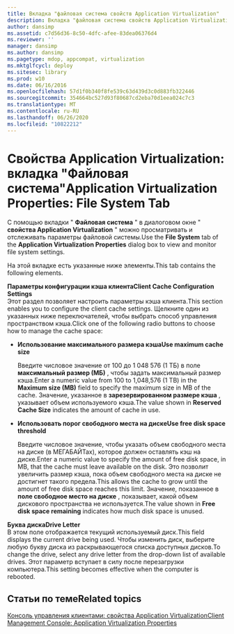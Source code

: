 ```yaml
---
title: Вкладка "файловая система свойств Application Virtualization"
description: Вкладка "файловая система свойств Application Virtualization"
author: dansimp
ms.assetid: c7d56d36-8c50-4dfc-afee-83dea06376d4
ms.reviewer: ''
manager: dansimp
ms.author: dansimp
ms.pagetype: mdop, appcompat, virtualization
ms.mktglfcycl: deploy
ms.sitesec: library
ms.prod: w10
ms.date: 06/16/2016
ms.openlocfilehash: 57d1f0b340f8fe539c63d439d3c0d883fb322446
ms.sourcegitcommit: 354664bc527d93f80687cd2eba70d1eea024c7c3
ms.translationtype: MT
ms.contentlocale: ru-RU
ms.lasthandoff: 06/26/2020
ms.locfileid: "10822212"
---
```

# <span data-ttu-id="c84cd-103">Свойства Application Virtualization: вкладка "Файловая система"</span><span class="sxs-lookup"><span data-stu-id="c84cd-103">Application Virtualization Properties: File System Tab</span></span>


<span data-ttu-id="c84cd-104">С помощью вкладки " **Файловая система** " в диалоговом окне " **свойства Application Virtualization** " можно просматривать и отслеживать параметры файловой системы.</span><span class="sxs-lookup"><span data-stu-id="c84cd-104">Use the **File System** tab of the **Application Virtualization Properties** dialog box to view and monitor file system settings.</span></span>

<span data-ttu-id="c84cd-105">На этой вкладке есть указанные ниже элементы.</span><span class="sxs-lookup"><span data-stu-id="c84cd-105">This tab contains the following elements.</span></span>

<a href="" id="client-cache-configuration-settings"></a>**<span data-ttu-id="c84cd-106">Параметры конфигурации кэша клиента</span><span class="sxs-lookup"><span data-stu-id="c84cd-106">Client Cache Configuration Settings</span></span>**  
<span data-ttu-id="c84cd-107">Этот раздел позволяет настроить параметры кэша клиента.</span><span class="sxs-lookup"><span data-stu-id="c84cd-107">This section enables you to configure the client cache settings.</span></span> <span data-ttu-id="c84cd-108">Щелкните один из указанных ниже переключателей, чтобы выбрать способ управления пространством кэша.</span><span class="sxs-lookup"><span data-stu-id="c84cd-108">Click one of the following radio buttons to choose how to manage the cache space:</span></span>

-   **<span data-ttu-id="c84cd-109">Использование максимального размера кэша</span><span class="sxs-lookup"><span data-stu-id="c84cd-109">Use maximum cache size</span></span>**

    <span data-ttu-id="c84cd-110">Введите числовое значение от 100 до 1 048 576 (1 ТБ) в поле **максимальный размер (МБ)** , чтобы задать максимальный размер кэша.</span><span class="sxs-lookup"><span data-stu-id="c84cd-110">Enter a numeric value from 100 to 1,048,576 (1 TB) in the **Maximum size (MB)** field to specify the maximum size in MB of the cache.</span></span> <span data-ttu-id="c84cd-111">Значение, указанное в **зарезервированном размере кэша** , указывает объем используемого кэша.</span><span class="sxs-lookup"><span data-stu-id="c84cd-111">The value shown in **Reserved Cache Size** indicates the amount of cache in use.</span></span>

-   **<span data-ttu-id="c84cd-112">Использовать порог свободного места на диске</span><span class="sxs-lookup"><span data-stu-id="c84cd-112">Use free disk space threshold</span></span>**

    <span data-ttu-id="c84cd-113">Введите числовое значение, чтобы указать объем свободного места на диске (в МЕГАБАЙТах), которое должен оставлять кэш на диске.</span><span class="sxs-lookup"><span data-stu-id="c84cd-113">Enter a numeric value to specify the amount of free disk space, in MB, that the cache must leave available on the disk.</span></span> <span data-ttu-id="c84cd-114">Это позволит увеличить размер кэша, пока объем свободного места на диске не достигнет такого предела.</span><span class="sxs-lookup"><span data-stu-id="c84cd-114">This allows the cache to grow until the amount of free disk space reaches this limit.</span></span> <span data-ttu-id="c84cd-115">Значение, показанное в **поле свободное место на диске** , показывает, какой объем дискового пространства не используется.</span><span class="sxs-lookup"><span data-stu-id="c84cd-115">The value shown in **Free disk space remaining** indicates how much disk space is unused.</span></span>

<a href="" id="drive-letter"></a>**<span data-ttu-id="c84cd-116">Буква диска</span><span class="sxs-lookup"><span data-stu-id="c84cd-116">Drive Letter</span></span>**  
<span data-ttu-id="c84cd-117">В этом поле отображается текущий используемый диск.</span><span class="sxs-lookup"><span data-stu-id="c84cd-117">This field displays the current drive being used.</span></span> <span data-ttu-id="c84cd-118">Чтобы изменить диск, выберите любую букву диска из раскрывающегося списка доступных дисков.</span><span class="sxs-lookup"><span data-stu-id="c84cd-118">To change the drive, select any drive letter from the drop-down list of available drives.</span></span> <span data-ttu-id="c84cd-119">Этот параметр вступает в силу после перезагрузки компьютера.</span><span class="sxs-lookup"><span data-stu-id="c84cd-119">This setting becomes effective when the computer is rebooted.</span></span>

## <span data-ttu-id="c84cd-120">Статьи по теме</span><span class="sxs-lookup"><span data-stu-id="c84cd-120">Related topics</span></span>


[<span data-ttu-id="c84cd-121">Консоль управления клиентами: свойства Application Virtualization</span><span class="sxs-lookup"><span data-stu-id="c84cd-121">Client Management Console: Application Virtualization Properties</span></span>](client-management-console-application-virtualization-properties.md)

 

 





